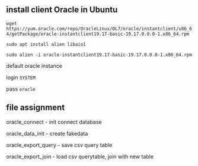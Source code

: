 ## install client Oracle in Ubuntu
`wget https://yum.oracle.com/repo/OracleLinux/OL7/oracle/instantclient/x86_64/getPackage/oracle-instantclient19.17-basic-19.17.0.0.0-1.x86_64.rpm`

`sudo apt install alien libaio1`

`sudo alien -i oracle-instantclient19.17-basic-19.17.0.0.0-1.x86_64.rpm`

default oracle instance

login `SYSTEM`

pass `oracle`

## file assignment

oracle_connect - init connect database

oracle_data_init - create fakedata

oracle_export_query - save csv query table

oracle_export_join - load csv querytable, join with new table